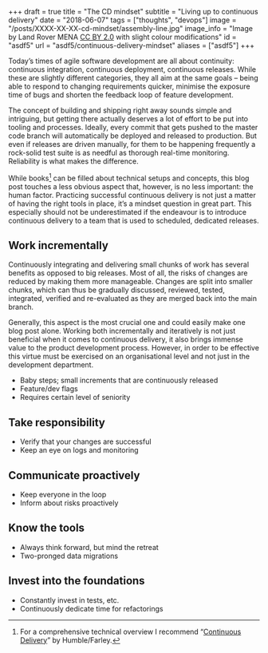 +++
draft = true
title = "The CD mindset"
subtitle = "Living up to continuous delivery"
date = "2018-06-07"
tags = ["thoughts", "devops"]
image = "/posts/XXXX-XX-XX-cd-mindset/assembly-line.jpg"
image_info = "Image by Land Rover MENA [CC BY 2.0](http://creativecommons.org/licenses/by/2.0) with slight colour modifications"
id = "asdf5"
url = "asdf5/continuous-delivery-mindset"
aliases = ["asdf5"]
+++

Today’s times of agile software development are all about continuity: continuous integration, continuous deployment, continuous releases. While these are slightly different categories, they all aim at the same goals – being able to respond to changing requirements quicker, minimise the exposure time of bugs and shorten the feedback loop of feature development.

The concept of building and shipping right away sounds simple and intriguing, but getting there actually deserves a lot of effort to be put into tooling and processes. Ideally, every commit that gets pushed to the master code branch will automatically be deployed and released to production. But even if releases are driven manually, for them to be happening frequently a rock-solid test suite is as needful as thorough real-time monitoring. Reliability is what makes the difference.

While books[^1] can be filled about technical setups and concepts, this blog post touches a less obvious aspect that, however, is no less important: the human factor. Practicing successful continuous delivery is not just a matter of having the right tools in place, it’s a mindset question in great part. This especially should not be underestimated if the endeavour is to introduce continuous delivery to a team that is used to scheduled, dedicated releases.

## Work incrementally

Continuously integrating and delivering small chunks of work has several benefits as opposed to big releases. Most of all, the risks of changes are reduced by making them more manageable. Changes are split into smaller chunks, which can thus be gradually discussed, reviewed, tested, integrated, verified and re-evaluated as they are merged back into the main branch.

Generally, this aspect is the most crucial one and could easily make one blog post alone. Working both incrementally and iteratively is not just beneficial when it comes to continuous delivery, it also brings immense value to the product development process. However, in order to be effective this virtue must be exercised on an organisational level and not just in the development department.

- Baby steps; small increments that are continuously released
- Feature/dev flags
- Requires certain level of seniority

## Take responsibility



- Verify that your changes are successful
- Keep an eye on logs and monitoring

## Communicate proactively

- Keep everyone in the loop
- Inform about risks proactively

## Know the tools

- Always think forward, but mind the retreat
- Two-pronged data migrations

## Invest into the foundations

- Constantly invest in tests, etc.
- Continuously dedicate time for refactorings


[^1]: For a comprehensive technical overview I recommend “[Continuous Delivery](https://www.amazon.com/dp/0321601912)” by Humble/Farley.
